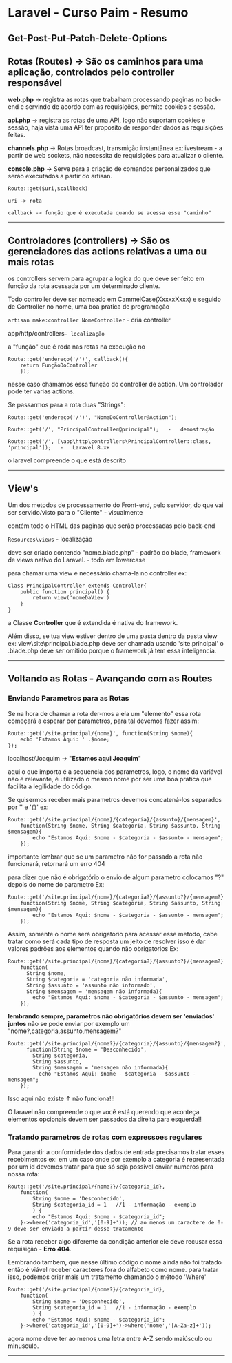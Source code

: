 # Laravel - Curso Paim - Resumo

<b> Get-Post-Put-Patch-Delete-Options </b>
---

## Rotas (Routes) -> São os caminhos para uma aplicação, controlados pelo controller responsável

<b>web.php</b> -> registra as rotas que trabalham processando paginas no back-end e servindo de acordo com as requisições, permite cookies e sessão.

<b>api.php</b> -> registra as rotas de uma API, logo não suportam cookies e sessão, haja vista uma API ter proposito de responder dados as requisições feitas.

<b>channels.php</b> -> Rotas broadcast, transmição instantânea ex:livestream - a partir de web sockets, não necessita de requisições para atualizar o cliente.

<b>console.php</b> -> Serve para a criação de comandos personalizados que serão executados a partir do artisan.
```
Route::get($uri,$callback)
```
`uri -> rota`

`callback -> função que é executada quando se acessa esse "caminho"`

---

## Controladores (controllers) -> São os gerenciadores das actions relativas a uma ou mais rotas
os controllers servem para agrupar a logica do que deve ser feito em função da rota acessada por um determinado cliente.

Todo controller deve ser nomeado em CammelCase(XxxxxXxxx) e seguido de Controller no nome, uma boa pratica de programação

`artisan make:controller NomeController` - cria controller

app/http/controllers`- localização`

a "função" que é roda nas rotas na execução no 
```
Route::get('endereço('/')', callback(){
    return FunçãoDoController
    });
```
nesse caso chamamos essa função do controller de action. Um controlador pode ter varias actions.

Se passarmos para a rota duas "Strings":
```
Route::get('endereço('/')', "NomeDoController@Action");

Route::get('/', "PrincipalController@principal");   -   demostração

Route::get('/', [\app\http\controllers\PrincipalController::class, 'principal']);   -   Laravel 8.x+
```

o laravel compreende o que está descrito

---
## View's

Um dos metodos de processamento do Front-end, pelo servidor, do que vai ser servido/visto para o "Cliente" - visualmente

contém todo o HTML das paginas que serão processadas pelo back-end

`Resources\views` - localização

deve ser criado contendo "nome.blade.php" - padrão do blade, framework de views nativo do Laravel. - todo em lowercase

para chamar uma view é necessário chama-la no controller ex:

```
Class PrincipalController extends Controller{
    public function principal() {
        return view('nomeDaView')
    }
}
```
a Classe <b>Controller</b> que é extendida é nativa do framework. 

Além disso, se tua view estiver dentro de uma pasta dentro da pasta view ex: view\site\principal.blade.php deve ser chamada usando 'site.principal' o .blade.php deve ser omitido porque o framework já tem essa inteligencia.  

---
## Voltando as Rotas - Avançando com as Routes

### Enviando Parametros para as Rotas
Se na hora de chamar a rota der-mos a ela um "elemento" essa rota começará a esperar por parametros, para tal devemos fazer assim:
```
Route::get('/site.principal/{nome}', function(String $nome){
    echo 'Estamos Aqui: ' .$nome;
});
```
localhost/Joaquim -> "<b>Estamos aqui Joaquim</b>"

aqui o que importa é a sequencia dos parametros, logo, o nome da variável não é relevante, é utilizado o mesmo nome por ser uma boa pratica que facilita a legilidade do código.

Se quisermos receber mais parametros devemos concatená-los separados por '\' e '{}' ex:

```
Route::get('/site.principal/{nome}/{categoria}/{assunto}/{mensagem}', 
    function(String $nome, String $categoria, String $assunto, String $mensagem){
        echo "Estamos Aqui: $nome - $categoria - $assunto - mensagem";
    });
```
importante lembrar que se um parametro não for passado a rota não funcionará, retornará um erro 404

para dizer que não é obrigatório o envio de algum parametro colocamos "?" depois do nome do parametro Ex:

```
Route::get('/site.principal/{nome}/{categoria?}/{assunto?}/{mensagem?}', 
    function(String $nome, String $categoria, String $assunto, String $mensagem){
        echo "Estamos Aqui: $nome - $categoria - $assunto - mensagem";
    });
```
Assim, somente o nome será obrigatório para acessar esse metodo, cabe tratar como será cada tipo de resposta
um jeito de resolver isso é dar valores padrões aos elementos quando não obrigatorios Ex:
```
Route::get('/site.principal/{nome}/{categoria?}/{assunto?}/{mensagem?}', 
    function(
      String $nome,
      String $categoria = 'categoria não informada',
      String $assunto = 'assunto não informado',
      String $mensagem = 'mensagem não informada){
        echo "Estamos Aqui: $nome - $categoria - $assunto - mensagem";
    });
```
<b>lembrando sempre, parametros não obrigatórios devem ser 'enviados' juntos</b> não se pode enviar por exemplo um "nome?,categoria,assunto,mensagem?"

```
Route::get('/site.principal/{nome?}/{categoria}/{assunto}/{mensagem?}', 
      function(String $nome = 'Desconhecido',
        String $categoria,
        String $assunto,
        String $mensagem = 'mensagem não informada){
          echo "Estamos Aqui: $nome - $categoria - $assunto - mensagem";
    });
```

Isso aqui não existe ↑ não funciona!!!

O laravel não compreende o que você está querendo que aconteça elementos opcionais devem ser passados da direita para esquerda!!

### Tratando parametros de rotas com expressoes regulares

Para garantir a conformidade dos dados de entrada precisamos tratar esses recebimentos ex:
em um caso onde por exemplo a categoria é representada por um id devemos tratar para que só seja possivel enviar numeros para nossa rota:

```
Route::get('/site.principal/{nome?}/{categoria_id}, 
    function(
        String $nome = 'Desconhecido',
        String $categoria_id = 1   //1 - informação - exemplo 
        ) {
        echo "Estamos Aqui: $nome - $categoria_id";
    }->where('categoria_id','[0-9]+')); // ao menos um caractere de 0-9 deve ser enviado a partir desse tratamento
```
Se a rota receber algo diferente da condição anterior ele deve recusar essa requisição - <b>Erro 404</b>.

Lembrando tambem, que nesse último código o nome ainda não foi tratado então é viável receber caracteres fora do alfabeto como nome.
para tratar isso, podemos criar mais um tratamento chamando o método 'Where'

```
Route::get('/site.principal/{nome?}/{categoria_id}, 
    function(
        String $nome = 'Desconhecido',
        String $categoria_id = 1   //1 - informação - exemplo 
        ) {
        echo "Estamos Aqui: $nome - $categoria_id";
    }->where('categoria_id','[0-9]+')->where('nome','[A-Za-z]+'));
```
agora nome deve ter ao menos uma letra entre A-Z sendo maiúsculo ou minusculo. 

---
